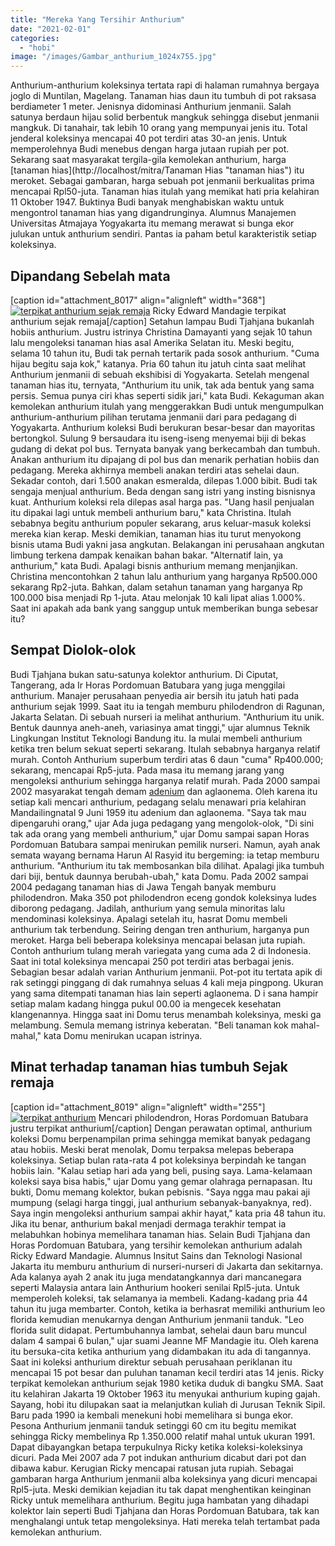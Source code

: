 ```yaml
---
title: "Mereka Yang Tersihir Anthurium"
date: "2021-02-01"
categories: 
  - "hobi"
image: "/images/Gambar_anthurium_1024x755.jpg"
---
```


Anthurium-anthurium koleksinya tertata rapi di halaman rumahnya bergaya joglo di Muntilan, Magelang. Tanaman hias daun itu tumbuh di pot raksasa berdiameter 1 meter. Jenisnya didominasi Anthurium jenmanii. Salah satunya berdaun hijau solid berbentuk mangkuk sehingga disebut jenmanii mangkuk. Di tanahair, tak lebih 10 orang yang mempunyai jenis itu. Total jenderal koleksinya mencapai 40 pot terdiri atas 30-an jenis. Untuk memperolehnya Budi menebus dengan harga jutaan rupiah per pot. Sekarang saat masyarakat tergila-gila kemolekan anthurium, harga [tanaman hias](http://localhost/mitra/Tanaman Hias "tanaman hias") itu meroket. Sebagai gambaran, harga sebuah pot jenmanii berkualitas prima mencapai Rpl50-juta. Tanaman hias itulah yang memikat hati pria kelahiran 11 Oktober 1947. Buktinya Budi banyak menghabiskan waktu untuk mengontrol tanaman hias yang digandrunginya. Alumnus Manajemen Universitas Atmajaya Yogyakarta itu memang merawat si bunga ekor julukan untuk anthurium sendiri. Pantas ia paham betul karakteristik setiap koleksinya.

## Dipandang Sebelah mata

\[caption id="attachment\_8017" align="alignleft" width="368"\][![terpikat anthurium sejak remaja](/images/Gambar_anthurium1_1024x720.jpg)](http://localhost/mitra/wp-content/uploads/2021/02/Gambar_anthurium1_1024x720.jpg) Ricky Edward Mandagie terpikat anthurium sejak remaja\[/caption\] Setahun lampau Budi Tjahjana bukanlah hobiis anthurium. Justru istrinya Christina Damayanti yang sejak 10 tahun lalu mengoleksi tanaman hias asal Amerika Selatan itu. Meski begitu, selama 10 tahun itu, Budi tak pernah tertarik pada sosok anthurium. "Cuma hijau begitu saja kok," katanya. Pria 60 tahun itu jatuh cinta saat melihat Anthurium jenmanii di sebuah ekshibisi di Yogyakarta. Setelah mengenal tanaman hias itu, ternyata, "Anthurium itu unik, tak ada bentuk yang sama persis. Semua punya ciri khas seperti sidik jari," kata Budi. Kekaguman akan kemolekan anthurium itulah yang menggerakkan Budi untuk mengumpulkan anthurium-anthurium pilihan terutama jenmanii dari para pedagang di Yogyakarta. Anthurium koleksi Budi berukuran besar-besar dan mayoritas bertongkol. Sulung 9 bersaudara itu iseng-iseng menyemai biji di bekas gudang di dekat pol bus. Ternyata banyak yang berkecambah dan tumbuh. Anakan anthurium itu dipajang di pol bus dan menarik perhatian hobiis dan pedagang. Mereka akhirnya membeli anakan terdiri atas sehelai daun. Sekadar contoh, dari 1.500 anakan esmeralda, dilepas 1.000 bibit. Budi tak sengaja menjual anthurium. Beda dengan sang istri yang insting bisnisnya kuat. Anthurium koleksi rela dilepas asal harga pas. "Uang hasil penjualan itu dipakai lagi untuk membeli anthurium baru," kata Christina. Itulah sebabnya begitu anthurium populer sekarang, arus keluar-masuk koleksi mereka kian kerap. Meski demikian, tanaman hias itu turut menyokong bisnis utama Budi yakni jasa angkutan. Belakangan ini perusahaan angkutan limbung terkena dampak kenaikan bahan bakar. "Alternatif lain, ya anthurium," kata Budi. Apalagi bisnis anthurium memang menjanjikan. Christina mencontohkan 2 tahun lalu anthurium yang harganya Rp500.000 sekarang Rp2-juta. Bahkan, dalam setahun tanaman yang harganya Rp 100.000 bisa menjadi Rp 1-juta. Atau melonjak 10 kali lipat alias 1.000%. Saat ini apakah ada bank yang sanggup untuk memberikan bunga sebesar itu?

## Sempat Diolok-olok

Budi Tjahjana bukan satu-satunya kolektor anthurium. Di Ciputat, Tangerang, ada Ir Horas Pordomuan Batubara yang juga menggilai anthurium. Manajer perusahaan penyedia air bersih itu jatuh hati pada anthurium sejak 1999. Saat itu ia tengah memburu philodendron di Ragunan, Jakarta Selatan. Di sebuah nurseri ia melihat anthurium. "Anthurium itu unik. Bentuk daunnya aneh-aneh, variasinya amat tinggi," ujar alumnus Teknik Lingkungan Institut Teknologi Bandung itu. Ia mulai membeli anthurium ketika tren belum sekuat seperti sekarang. Itulah sebabnya harganya relatif murah. Contoh Anthurium superbum terdiri atas 6 daun "cuma" Rp400.000; sekarang, mencapai Rp5-juta. Pada masa itu memang jarang yang mengoleksi anthurium sehingga harganya relatif murah. Pada 2000 sampai 2002 masyarakat tengah demam [adenium](http://localhost/mitra/topik/adenium "adenium") dan aglaonema. Oleh karena itu setiap kali mencari anthurium, pedagang selalu menawari pria kelahiran Mandailingnatal 9 Juni 1959 itu adenium dan aglaonema. "Saya tak mau dipengaruhi orang," ujar Ada juga pedagang yang mengolok-olok, "Di sini tak ada orang yang membeli anthurium," ujar Domu sampai sapan Horas Pordomuan Batubara sampai menirukan pemilik nurseri. Namun, ayah anak semata wayang bernama Harun Al Rasyid itu bergeming: ia tetap memburu anthurium. "Anthurium itu tak membosankan bila dilihat. Apalagi jika tumbuh dari biji, bentuk daunnya berubah-ubah," kata Domu. Pada 2002 sampai 2004 pedagang tanaman hias di Jawa Tengah banyak memburu philodendron. Maka 350 pot philodendron eceng gondok koleksinya ludes diborong pedagang. Jadilah, anthurium yang semula minoritas lalu mendominasi koleksinya. Apalagi setelah itu, hasrat Domu membeli anthurium tak terbendung. Seiring dengan tren anthurium, harganya pun meroket. Harga beli beberapa koleksinya mencapai belasan juta rupiah. Contoh anthurium tulang merah variegata yang cuma ada 2 di Indonesia. Saat ini total koleksinya mencapai 250 pot terdiri atas berbagai jenis. Sebagian besar adalah varian Anthurium jenmanii. Pot-pot itu tertata apik di rak setinggi pinggang di dak rumahnya seluas 4 kali meja pingpong. Ukuran yang sama ditempati tanaman hias lain seperti aglaonema. D i sana hampir setiap malam kadang hingga pukul 00.00 ia mengecek kesehatan klangenannya. Hingga saat ini Domu terus menambah koleksinya, meski ga melambung. Semula memang istrinya keberatan. "Beli tanaman kok mahal-mahal," kata Domu menirukan ucapan istrinya.

## Minat terhadap tanaman hias tumbuh Sejak remaja

\[caption id="attachment\_8019" align="alignleft" width="255"\][![ terpikat anthurium](/images/Gambar_anthurium2_589x768.jpg)](http://localhost/mitra/wp-content/uploads/2021/02/Gambar_anthurium2_589x768.jpg) Mencari philodendron, Horas Pordomuan Batubara justru terpikat anthurium\[/caption\] Dengan perawatan optimal, anthurium koleksi Domu berpenampilan prima sehingga memikat banyak pedagang atau hobiis. Meski berat menolak, Domu terpaksa melepas beberapa koleksinya. Setiap bulan rata-rata 4 pot koleksinya berpindah ke tangan hobiis lain. "Kalau setiap hari ada yang beli, pusing saya. Lama-kelamaan koleksi saya bisa habis," ujar Domu yang gemar olahraga pernapasan. Itu bukti, Domu memang kolektor, bukan pebisnis. "Saya ngga mau pakai aji mumpung (selagi harga tinggi, jual anthurium sebanyak-banyaknya, red). Saya ingin mengoleksi anthurium sampai akhir hayat," kata pria 48 tahun itu. Jika itu benar, anthurium bakal menjadi dermaga terakhir tempat ia melabuhkan hobinya memelihara tanaman hias. Selain Budi Tjahjana dan Horas Pordomuan Batubara, yang tersihir kemolekan anthurium adalah Ricky Edward Mandagie. Alumnus Insitut Sains dan Teknologi Nasional Jakarta itu memburu anthurium di nurseri-nurseri di Jakarta dan sekitarnya. Ada kalanya ayah 2 anak itu juga mendatangkannya dari mancanegara seperti Malaysia antara lain Anthurium hookeri senilai Rpl5-juta. Untuk memperoleh koleksi, tak selamanya ia membeli. Kadang-kadang pria 44 tahun itu juga membarter. Contoh, ketika ia berhasrat memiliki anthurium leo florida kemudian menukarnya dengan Anthurium jenmanii tanduk. "Leo florida sulit didapat. Pertumbuhannya lambat, sehelai daun baru muncul dalam 4 sampai 6 bulan," ujar suami Jeanne MF Mandagie itu. Oleh karena itu bersuka-cita ketika anthurium yang didambakan itu ada di tangannya. Saat ini koleksi anthurium direktur sebuah perusahaan periklanan itu mencapai 15 pot besar dan puluhan tanaman kecil terdiri atas 14 jenis. Ricky terpikat kemolekan anthurium sejak 1980 ketika duduk di bangku SMA. Saat itu kelahiran Jakarta 19 Oktober 1963 itu menyukai anthurium kuping gajah. Sayang, hobi itu dilupakan saat ia melanjutkan kuliah di Jurusan Teknik Sipil. Baru pada 1990 ia kembali menekuni hobi memelihara si bunga ekor. Pesona Anthurium jenmanii tanduk setinggi 60 cm itu begitu memikat sehingga Ricky membelinya Rp 1.350.000 relatif mahal untuk ukuran 1991. Dapat dibayangkan betapa terpukulnya Ricky ketika koleksi-koleksinya dicuri. Pada Mei 2007 ada 7 pot indukan anthurium dicabut dari pot dan dibawa kabur. Kerugian Ricky mencapai ratusan juta rupiah. Sebagai gambaran harga Anthurium jenmanii alba koleksinya yang dicuri mencapai Rpl5-juta. Meski demikian kejadian itu tak dapat menghentikan keinginan Ricky untuk memelihara anthurium. Begitu juga hambatan yang dihadapi kolektor lain seperti Budi Tjahjana dan Horas Pordomuan Batubara, tak kan menghalangi untuk tetap mengoleksinya. Hati mereka telah tertambat pada kemolekan anthurium.
